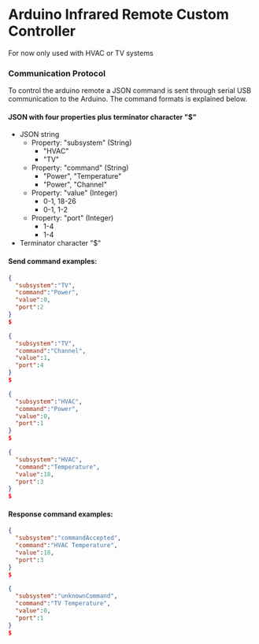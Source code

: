 # Arduino Infrared Remote Custom Controller

For now only used with HVAC or TV systems

### Communication Protocol

To control the arduino remote a JSON command is sent through serial USB communication to the Arduino. The command formats is explained below.

#### JSON with four properties plus terminator character "$"

- JSON string
  - Property: "subsystem" (String)
    - "HVAC"
    - "TV"
  - Property: "command" (String)
    - "Power", "Temperature"
    - "Power", "Channel"
  - Property: "value" (Integer)
    - 0-1, 18-26
    - 0-1, 1-2
  - Property: "port" (Integer)
    - 1-4
    - 1-4
- Terminator character "$"

#### Send command examples:

  ```json
  {
    "subsystem":"TV",
    "command":"Power",
    "value":0,
    "port":2
  }
  $
  ```
  ```json
  {
    "subsystem":"TV",
    "command":"Channel",
    "value":1,
    "port":4
  }
  $
  ```
  ```json
  {
    "subsystem":"HVAC",
    "command":"Power",
    "value":0,
    "port":1
  }
  $
  ```
  ```json
  {
    "subsystem":"HVAC",
    "command":"Temperature",
    "value":18,
    "port":3
  }
  $
  ```

#### Response command examples:

  ```json
  {
    "subsystem":"commandAccepted",
    "command":"HVAC Temperature",
    "value":18,
    "port":3
  }
  $
  ```
  ```json
  {
    "subsystem":"unknownCommand",
    "command":"TV Temperature",
    "value":0,
    "port":1
  }
  $
  ```